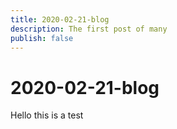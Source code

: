 ```yaml
---
title: 2020-02-21-blog
description: The first post of many 
publish: false
---
```


# 2020-02-21-blog

Hello this is a test